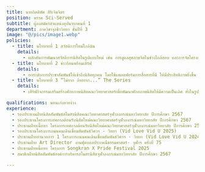 ```yaml
---
title: นายกิตติพัศ สิริเจิมจิตร
position: พรรค Sci-Served
subtitle: ผู้ลงสมัครตำแหน่งอุปนายกคนที่ 1
department: ภาควิชาจุลชีววิทยา ชั้นปีที่ 3
image: "@/pics/image1.webp"
policies:
  - title: นโยบายที่ 1 สวัสดิการใหม่ใกล้ฉัน
    details:
      - ผลักดันการพัฒนาสวัสดิการนิสิตในรูปแบบใหม่ เช่น การดูแลสุขภาพจิตในช่วงใกล้สอบ และการจัดโครงการสนับสนุนนิสิตคณะวิทยาศาสตร์ เช่น โครงการผ่อนคลายอารมณ์หลังสอบผ่านการบําบัดด้วยเสียงเพลง พร้อมทั้งยกระดับสวัสดิการเดิมให้มีความทั่วถึงนิสิตทุกคนและทําให้มีความน่าสนใจและหลากหลายมากขึ้น
  - title: นโยบายที่ 2 ข่าวร้อนพร้อมเสิร์ฟ
    details:
      - ยกระดับการประชาสัมพันธ์ให้เข้าถึงนิสิตทุกคน โดยใช้แพลตฟอร์มการสื่อสารที่มี ให้มีประสิทธิภาพยิ่งขึ้น เพื่อให้นิสิตได้เข้าถึงการแจ้งข่าวสาร และข้อมูลที่เป็นประโยชน์อย่างมีประสิทธิภาพมากยิ่งขึ้น
  - title: นโยบายที่ 3 “ไม่ยาก ถ้าอยาก...” The Series
    details:
      - เสิร์ฟกิจกรรมเสริมสร้างศักยภาพนิสิตคณะวิทยาศาสตร์เพื่อพัฒนาศักยภาพนิสิตให้มีความเป็นเลิศ ทั้งในรูปแบบ Workshop เช่น Workshop โปรแกรมต่าง ๆ ที่เกี่ยวข้องกับการเรียนในคณะวิทยาศาสตร์หรือ Workshop เสริมสร้างทักษะการใช้ชีวิต ผ่านโครงการ “ไม่ยาก ถ้าอยาก....” และโครงการพัฒนาตนเองในด้านต่าง ๆ เช่น Vidya Marketplace ที่จะสนับสนุนให้นิสิตสามารนําของมาขายได้

qualifications: นอนเก่งหายง่วง
experience:
  - รองประธานฝ่ายนิสิตสัมพันธ์สโมสรนิสิตคณะวิทยาศาสตร์จุฬาลงกรณ์มหาวิทยาลัย ปีการศึกษา 2567
  - รองประธานโครงการเทศกาลต้อนรับนิสิตใหม่คณะวิทยาศาสตร์จุฬาลงกรณ์มหาวิทยาลัย ปีการศึกษา 2567
  - ประธานฝ่ายเนื้อหา โครงการเทศกาลต้อนรับนิสิตใหม่คณะวิทยาศาสตร์จุฬาลงกรณ์มหาวิทยาลัย ปีการศึกษา 2566
  - รองประธานโครงการถนนคนเดินเชื่อมสัมพันธ์วิศวฯ - วิทยา (Vid Love Vid U 2025)
  - ประธานฝ่ายอํานวยการ 1 โครงการถนนคนเดินเชื่อมสัมพันธ์วิศวฯ - วิทยา (Vid Love Vid U 2024)
  - ประธานฝ่าย Art Director งานฟุตบอลประเพณีธรรมศาสตร์- จุฬาฯ ครั้งที่ 75
  - ประธานฝ่ายเนื้อหา โครงการ Songkran X Pride Festival 2025
  - สมาชิกฝ่ายนิสิตสัมพันธ์องค์การบริหารสโมสรนิสิตจุฬาลงกรณ์มหาวิทยาลัย ปีการศึกษา 2567

---
```

